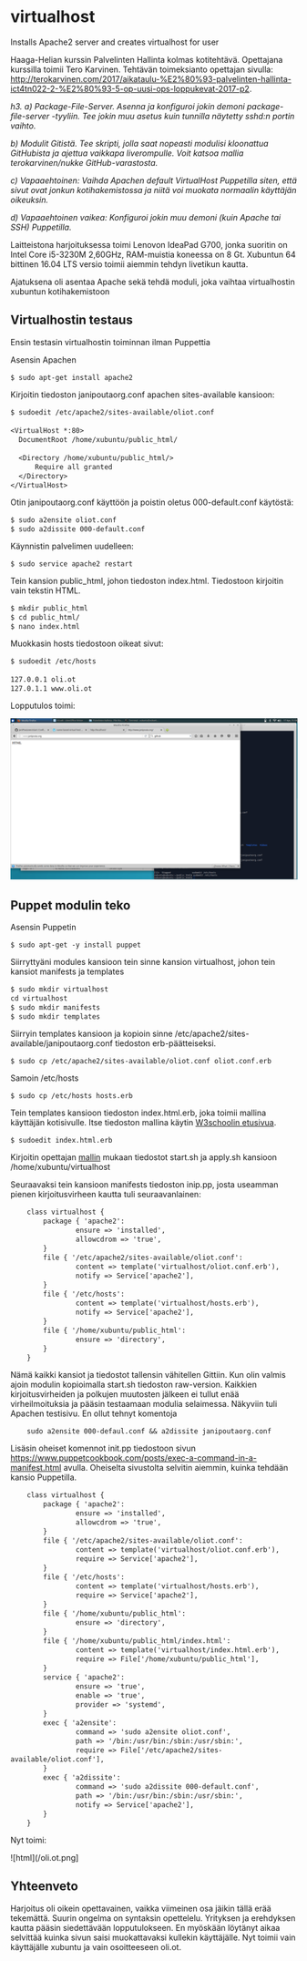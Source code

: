 # virtualhost
Installs Apache2 server and creates virtualhost for user



Haaga-Helian kurssin Palvelinten Hallinta kolmas kotitehtävä. Opettajana kurssilla toimii Tero Karvinen. Tehtävän toimeksianto opettajan sivulla: http://terokarvinen.com/2017/aikataulu-%E2%80%93-palvelinten-hallinta-ict4tn022-2-%E2%80%93-5-op-uusi-ops-loppukevat-2017-p2.

*h3. a) Package-File-Server. Asenna ja konfiguroi jokin demoni package-file-server -tyyliin. Tee jokin muu asetus kuin tunnilla näytetty sshd:n portin vaihto.*

*b) Modulit Gitistä. Tee skripti, jolla saat nopeasti modulisi kloonattua GitHubista ja ajettua vaikkapa liverompulle. Voit katsoa mallia terokarvinen/nukke GitHub-varastosta.* 

*c) Vapaaehtoinen: Vaihda Apachen default VirtualHost Puppetilla siten, että sivut ovat jonkun kotihakemistossa ja niitä voi muokata normaalin käyttäjän oikeuksin.* 

*d) Vapaaehtoinen vaikea: Konfiguroi jokin muu demoni (kuin Apache tai SSH) Puppetilla.*

Laitteistona harjoituksessa toimi Lenovon IdeaPad G700, jonka suoritin on Intel Core i5-3230M 2,60GHz, RAM-muistia koneessa on 8 Gt. Xubuntun 64 bittinen 16.04 LTS versio toimii aiemmin tehdyn livetikun kautta.

Ajatuksena oli asentaa Apache sekä tehdä moduli, joka vaihtaa virtualhostin xubuntun kotihakemistoon

## Virtualhostin testaus

Ensin testasin virtualhostin toiminnan ilman Puppettia

Asensin Apachen

    $ sudo apt-get install apache2
  
Kirjoitin tiedoston janipoutaorg.conf apachen sites-available kansioon:

    $ sudoedit /etc/apache2/sites-available/oliot.conf
  
    <VirtualHost *:80>
      DocumentRoot /home/xubuntu/public_html/

      <Directory /home/xubuntu/public_html/>
          Require all granted
      </Directory>
    </VirtualHost>
  
Otin janipoutaorg.conf käyttöön ja poistin oletus 000-default.conf käytöstä:

    $ sudo a2ensite oliot.conf  
    $ sudo a2dissite 000-default.conf
  
Käynnistin palvelimen uudelleen:

    $ sudo service apache2 restart 

Tein kansion public_html, johon tiedoston index.html. Tiedostoon kirjoitin vain tekstin HTML.

    $ mkdir public_html
    $ cd public_html/
    $ nano index.html

Muokkasin hosts tiedostoon oikeat sivut:

    $ sudoedit /etc/hosts
  
    127.0.0.1 oli.ot
    127.0.1.1 www.oli.ot
  
Lopputulos toimi:

![screenshot](/html.png)

## Puppet modulin teko

Asensin Puppetin

    $ sudo apt-get -y install puppet

Siirryttyäni modules kansioon tein sinne kansion virtualhost, johon tein kansiot manifests ja templates

    $ sudo mkdir virtualhost
    cd virtualhost
    $ sudo mkdir manifests
    $ sudo mkdir templates
    
Siirryin templates kansioon ja kopioin sinne /etc/apache2/sites-available/janipoutaorg.conf tiedoston erb-päätteiseksi.

    $ sudo cp /etc/apache2/sites-available/oliot.conf oliot.conf.erb
    
Samoin /etc/hosts

    $ sudo cp /etc/hosts hosts.erb
    
Tein templates kansioon tiedoston index.html.erb, joka toimii mallina käyttäjän kotisivulle. Itse tiedoston mallina käytin [W3schoolin etusivua](https://www.w3schools.com/).
    
    $ sudoedit index.html.erb
    
Kirjoitin opettajan [mallin](https://github.com/terokarvinen/nukke) mukaan tiedostot start.sh ja apply.sh kansioon /home/xubuntu/virtualhost

Seuraavaksi tein kansioon manifests tiedoston inip.pp, josta useamman pienen kirjoitusvirheen kautta tuli seuraavanlainen:

        class virtualhost {
            package { 'apache2':
                    ensure => 'installed',
                    allowcdrom => 'true',
            }
            file { '/etc/apache2/sites-available/oliot.conf':
                    content => template('virtualhost/oliot.conf.erb'),
                    notify => Service['apache2'],
            }
            file { '/etc/hosts':
                    content => template('virtualhost/hosts.erb'),
                    notify => Service['apache2'],
            }
            file { '/home/xubuntu/public_html':
                    ensure => 'directory',
            }
        }

Nämä kaikki kansiot ja tiedostot tallensin vähitellen Gittiin. Kun olin valmis ajoin modulin kopioimalla start.sh tiedoston raw-version.
Kaikkien kirjoitusvirheiden ja polkujen muutosten jälkeen ei tullut enää virheilmoituksia ja pääsin testaamaan modulia selaimessa.
Näkyviin tuli Apachen testisivu. En ollut tehnyt komentoja

        sudo a2ensite 000-defaul.conf && a2dissite janipoutaorg.conf

Lisäsin oheiset komennot init.pp tiedostoon sivun https://www.puppetcookbook.com/posts/exec-a-command-in-a-manifest.html avulla. Oheiselta sivustolta selvitin aiemmin, kuinka tehdään kansio Puppetilla.

        class virtualhost {
            package { 'apache2':
                    ensure => 'installed',
                    allowcdrom => 'true',
            }
            file { '/etc/apache2/sites-available/oliot.conf':
                    content => template('virtualhost/oliot.conf.erb'),
                    require => Service['apache2'],
            }
            file { '/etc/hosts':
                    content => template('virtualhost/hosts.erb'),
                    require => Service['apache2'],
            }
            file { '/home/xubuntu/public_html':
                    ensure => 'directory',
            }
            file { '/home/xubuntu/public_html/index.html':
                    content => template('virtualhost/index.html.erb'),
                    require => File['/home/xubuntu/public_html'],
            }
            service { 'apache2':
                    ensure => 'true',
                    enable => 'true',
                    provider => 'systemd',
            }
            exec { 'a2ensite':
                    command => 'sudo a2ensite oliot.conf',
                    path => '/bin:/usr/bin:/sbin:/usr/sbin:',
                    require => File['/etc/apache2/sites-available/oliot.conf'],
            }
            exec { 'a2dissite':
                    command => 'sudo a2dissite 000-default.conf',
                    path => '/bin:/usr/bin:/sbin:/usr/sbin:',
                    notify => Service['apache2'],
            }
        }
  Nyt toimi:
  
  ![html](/oli.ot.png]
  
  ## Yhteenveto
  
Harjoitus oli oikein opettavainen, vaikka viimeinen osa jäikin tällä erää tekemättä. Suurin ongelma on syntaksin opettelelu. Yrityksen ja erehdyksen kautta pääsin siedettävään lopputulokseen. En myöskään löytänyt aikaa selvittää kuinka sivun saisi muokattavaksi kullekin käyttäjälle. Nyt toimii vain käyttäjälle xubuntu ja vain osoitteeseen oli.ot.
